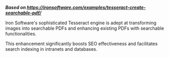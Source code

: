 ***Based on <https://ironsoftware.com/examples/tesseract-create-searchable-pdf/>***

Iron Software's sophisticated Tesseract engine is adept at transforming images into searchable PDFs and enhancing existing PDFs with searchable functionalities. 

This enhancement significantly boosts SEO effectiveness and facilitates search indexing in intranets and databases.